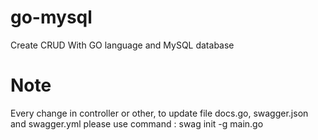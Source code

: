# go-mysql
Create CRUD With GO language and MySQL database

# Note
Every change in controller or other, to update file docs.go, swagger.json and swagger.yml
please use command : swag init -g main.go

